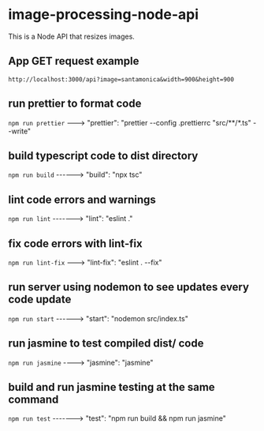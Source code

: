 # image-processing-node-api #
This is a Node API that resizes images.


## App GET request example ##
`http://localhost:3000/api?image=santamonica&width=900&height=900`

## run prettier to format code ##
`npm run prettier` ---> "prettier": "prettier --config .prettierrc \"src/**/*.ts\" --write"

## build typescript code to dist directory ##
`npm run build` ------> "build": "npx tsc"

## lint code errors and warnings ##
`npm run lint` -------> "lint": "eslint ."

## fix code errors with lint-fix ##
`npm run lint-fix` ---> "lint-fix": "eslint . --fix"

## run server using nodemon to see updates every code update ##
`npm run start` ------> "start": "nodemon src/index.ts"

## run jasmine to test compiled dist/ code ##
`npm run jasmine` ----> "jasmine": "jasmine"

## build and run jasmine testing at the same command ##
`npm run test` -------> "test": "npm run build && npm run jasmine"
